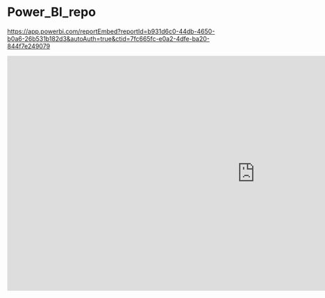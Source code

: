 # Power_BI_repo

https://app.powerbi.com/reportEmbed?reportId=b931d6c0-44db-4650-b0a6-26b531b182d3&autoAuth=true&ctid=7fc665fc-e0a2-4dfe-ba20-844f7e249079



<iframe title="Analysis of the Adidas US Sales in 2021" width="1140" height="541.25" src="https://app.powerbi.com/reportEmbed?reportId=b931d6c0-44db-4650-b0a6-26b531b182d3&autoAuth=true&ctid=7fc665fc-e0a2-4dfe-ba20-844f7e249079" frameborder="0" allowFullScreen="true"></iframe>
